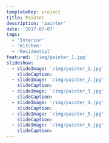 ```yaml
---
templateKey: project
title: Painter
description: 'painter'
date: '2017-07-07'
tags:
  - 'Interior'
  - 'Kitchen'
  - 'Residential'
featured: '/img/painter_1.jpg'
slideshow:
  - slideImage: '/img/painter_1.jpg'
    slideCaption:
  - slideImage: '/img/painter_2.jpg'
    slideCaption:
  - slideImage: '/img/painter_3.jpg'
    slideCaption:
  - slideImage: '/img/painter_4.jpg'
    slideCaption:
  - slideImage: '/img/painter_5.jpg'
    slideCaption:
  - slideImage: '/img/painter_6.jpg'
    slideCaption:
---
```

